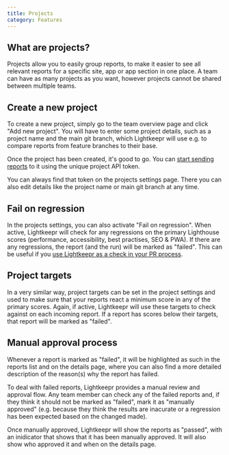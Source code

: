 ```yaml
---
title: Projects
category: Features
---
```


## What are projects?

Projects allow you to easily group reports, to make it easier to see all relevant reports for a specific site, app or app section in one place. A team can have as many projects as you want, however projects cannot be shared between multiple teams.

## Create a new project

To create a new project, simply go to the team overview page and click "Add new project". You will have to enter some project details, such as a project name and the main git branch, which Lightkeepr will use e.g. to compare reports from feature branches to their base.

Once the project has been created, it's good to go. You can [start sending reports](./reports) to it using the unique project API token.

You can always find that token on the projects settings page. There you can also edit details like the project name or main git branch at any time.

## Fail on regression

In the projects settings, you can also activate "Fail on regression". When active, Lightkeepr will check for any regressions on the primary Lighthouse scores (performance, accessibility, best practises, SEO & PWA). If there are any regressions, the report (and the run) will be marked as "failed". This can be useful if you [use Lightkeepr as a check in your PR process](../use-cases/check-for-pull-requests-using-github-actions).

## Project targets

In a very similar way, project targets can be set in the project settings and used to make sure that your reports react a minimum score in any of the primary scores. Again, if active, Lightkeepr will use these targets to check against on each incoming report. If a report has scores below their targets, that report will be marked as "failed".

## Manual approval process

Whenever a report is marked as "failed", it will be highlighted as such in the reports list and on the details page, where you can also find a more detailed description of the reason(s) why the report has failed.

To deal with failed reports, Lightkeepr provides a manual review and approval flow. Any team member can check any of the failed reports and, if they think it should not be marked as "failed", mark it as "manually approved" (e.g. because they think the results are inacurate or a regression has been expected based on the changed made).

Once manually approved, Lightkeepr will show the reports as "passed", with an inidicator that shows that it has been manually approved. It will also show who approved it and when on the details page.
